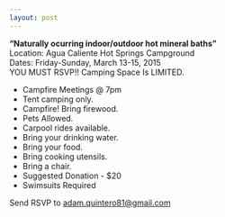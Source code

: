 ```yaml
---
layout: post
---
```

**“Naturally ocurring indoor/outdoor hot mineral baths”**<br />
Location: Agua Caliente Hot Springs Campground<br />
Dates: Friday-Sunday, March 13-15, 2015<br />
YOU MUST RSVP!! Camping Space Is LIMITED.
<!--more-->
- Campfire Meetings @ 7pm
- Tent camping only.
- Campfire! Bring firewood.
- Pets Allowed.
- Carpool rides available.
- Bring your drinking water.
- Bring your food.
- Bring cooking utensils.
- Bring a chair.
- Suggested Donation - $20
- Swimsuits Required

Send RSVP to adam.quintero81@gmail.com

